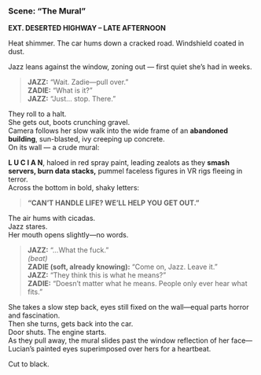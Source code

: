 ### **Scene: “The Mural”**

**EXT. DESERTED HIGHWAY – LATE AFTERNOON**

Heat shimmer. The car hums down a cracked road. Windshield coated in dust.

Jazz leans against the window, zoning out — first quiet she’s had in weeks.

> **JAZZ:** “Wait. Zadie—pull over.”  
> **ZADIE:** “What is it?”  
> **JAZZ:** “Just… stop. There.”

They roll to a halt.  
She gets out, boots crunching gravel.  
Camera follows her slow walk into the wide frame of an **abandoned building**, sun-blasted, ivy creeping up concrete.  
On its wall — a crude mural:

**L U C I A N**, haloed in red spray paint, leading zealots as they **smash servers, burn data stacks,** pummel faceless figures in VR rigs fleeing in terror.  
Across the bottom in bold, shaky letters:

> **“CAN’T HANDLE LIFE? WE’LL HELP YOU GET OUT.”**

The air hums with cicadas.  
Jazz stares.  
Her mouth opens slightly—no words.

> **JAZZ:** “…What the fuck.”  
> _(beat)_  
> **ZADIE (soft, already knowing):** “Come on, Jazz. Leave it.”  
> **JAZZ:** “They think this is what he means?”  
> **ZADIE:** “Doesn’t matter what he means. People only ever hear what fits.”

She takes a slow step back, eyes still fixed on the wall—equal parts horror and fascination.  
Then she turns, gets back into the car.  
Door shuts. The engine starts.  
As they pull away, the mural slides past the window reflection of her face—Lucian’s painted eyes superimposed over hers for a heartbeat.

Cut to black.